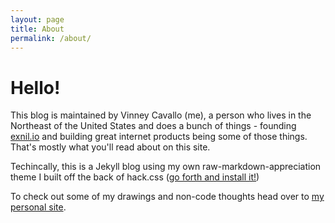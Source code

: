 ```yaml
---
layout: page
title: About
permalink: /about/
---
```


# Hello!

This blog is maintained by Vinney Cavallo (me), a person who lives in the Northeast of the United States and does a bunch of things - founding [exnil.io](http://exnil.io) and building great internet products being some of those things. That's mostly what you'll read about on this site.

Techincally, this is a Jekyll blog using my own raw-markdown-appreciation theme I built off the back of hack.css ([go forth and install it!](https://github.com/vcavallo/jekyll-hackcss/))


To check out some of my drawings and non-code thoughts head over to [my personal site](http://vinneycavallo.com/).
